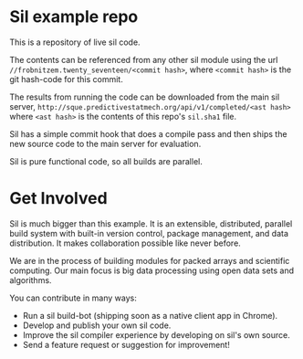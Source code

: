 Sil example repo
==================

This is a repository of live sil code.

The contents can be referenced from any
other sil module using the url `//frobnitzem.twenty_seventeen/<commit hash>`,
where `<commit hash>` is the git hash-code for this commit.

The results from running the code can be downloaded
from the main sil server,
`http://sque.predictivestatmech.org/api/v1/completed/<ast hash>`
where `<ast hash>` is the contents of this repo's `sil.sha1` file.

Sil has a simple commit hook that does a compile pass and then
ships the new source code to the main server for evaluation.

Sil is pure functional code, so all builds are parallel.


Get Involved
============

Sil is much bigger than this example.  It is an extensible,
distributed, parallel build system with built-in version control,
package management, and data distribution.
It makes collaboration possible like never before.

We are in the process of building modules for packed arrays
and scientific computing.  Our main focus is big data processing
using open data sets and algorithms.

You can contribute in many ways:

* Run a sil build-bot (shipping soon as a native client app in Chrome).
* Develop and publish your own sil code.
* Improve the sil compiler experience by developing on sil's own source.
* Send a feature request or suggestion for improvement!

